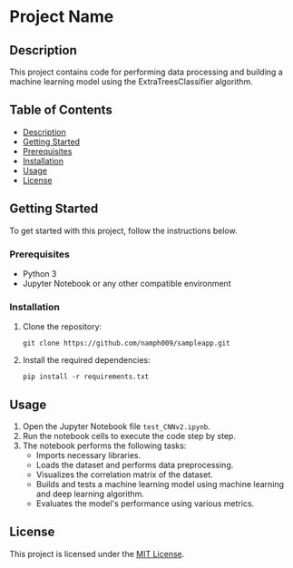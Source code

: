 # Project Name

## Description
This project contains code for performing data processing and building a machine learning model using the ExtraTreesClassifier algorithm.

## Table of Contents
- [Description](#description)
- [Getting Started](#getting-started)
- [Prerequisites](#prerequisites)
- [Installation](#installation)
- [Usage](#usage)
- [License](#license)

## Getting Started
To get started with this project, follow the instructions below.

### Prerequisites
- Python 3
- Jupyter Notebook or any other compatible environment

### Installation
1. Clone the repository:
   ```
   git clone https://github.com/namph009/sampleapp.git
   ```
2. Install the required dependencies:
   ```
   pip install -r requirements.txt
   ```

## Usage
1. Open the Jupyter Notebook file `test_CNNv2.ipynb`.
2. Run the notebook cells to execute the code step by step.
3. The notebook performs the following tasks:
   - Imports necessary libraries.
   - Loads the dataset and performs data preprocessing.
   - Visualizes the correlation matrix of the dataset.
   - Builds and tests a machine learning model using machine learning and deep learning algorithm.
   - Evaluates the model's performance using various metrics.

## License
This project is licensed under the [MIT License](LICENSE).

